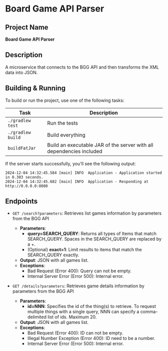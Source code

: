 # Board Game API Parser

## Project Name
**Board Game API Parser**

## Description
A microservice that connects to the BGG API and then transforms the XML data into JSON.

## Building & Running

To build or run the project, use one of the following tasks:

| Task                          | Description                                                          |
| -------------------------------|---------------------------------------------------------------------- |
| `./gradlew test`              | Run the tests                                                        |
| `./gradlew build`             | Build everything                                                     |
| `buildFatJar`                 | Build an executable JAR of the server with all dependencies included |

If the server starts successfully, you'll see the following output:

```
2024-12-04 14:32:45.584 [main] INFO  Application - Application started in 0.303 seconds.
2024-12-04 14:32:45.682 [main] INFO  Application - Responding at http://0.0.0.0:8080
```

## Endpoints

- `GET /search?parameters`: Retrieves list games information by parameters from the BGG API
    - **Parameters**:
        - **query=SEARCH_QUERY**: Returns all types of Items that match SEARCH_QUERY. Spaces in the SEARCH_QUERY are replaced by a +.
        - (Optional) **exact=1**: Limit results to items that match the SEARCH_QUERY exactly.
    - **Output**: JSON with all games list.
    - **Exceptions**:
        - Bad Request (Error 400): Query can not be empty.
        - Internal Server Error (Error 500): Internal error.

- `GET /details?parameters`: Retrieves game details information by parameters from the BGG API
    - **Parameters**:
        - **id=NNN**: Specifies the id of the thing(s) to retrieve. To request multiple things with a single query, NNN can specify a comma-delimited list of ids. Maximum 20.
    - **Output**: JSON with all games list.
    - **Exceptions**:
        - Bad Request (Error 400): ID can not be empty.
        - Illegal Number Exception (Error 400): ID need to be a number.
        - Internal Server Error (Error 500): Internal error.
